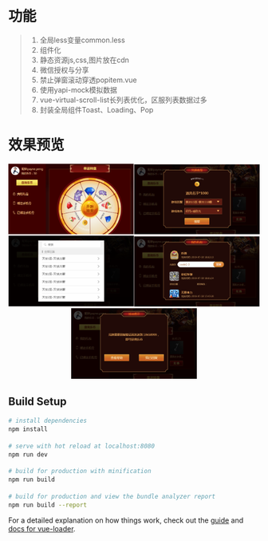 # 功能
> 1. 全局less变量common.less
> 2. 组件化
> 3. 静态资源js,css,图片放在cdn
> 4. 微信授权与分享
> 5. 禁止弹窗滚动穿透popitem.vue
> 6. 使用yapi-mock模拟数据
> 7. vue-virtual-scroll-list长列表优化，区服列表数据过多
> 8. 封装全局组件Toast、Loading、Pop

# 效果预览

<div align="center">
<img src="./images/1.png" width="50%"/><img src="./images/2.png" width="50%"/>
<img src="./images/3.png" width="50%"/><img src="./images/4.png" width="50%"/>
<img src="./images/5.png" width="50%"/>
</div>


## Build Setup

``` bash
# install dependencies
npm install

# serve with hot reload at localhost:8080
npm run dev

# build for production with minification
npm run build

# build for production and view the bundle analyzer report
npm run build --report
```

For a detailed explanation on how things work, check out the [guide](http://vuejs-templates.github.io/webpack/) and [docs for vue-loader](http://vuejs.github.io/vue-loader).
